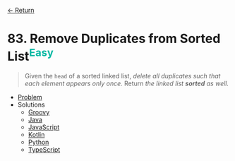 [&larr; Return](https://hanggrian.github.io/grind-leetcode/)

# 83. Remove Duplicates from Sorted List<sup style="color: rgb(0, 184, 163);">Easy</sup>

> Given the `head` of a sorted linked list, *delete all duplicates such that
  each element appears only once.* Return _the linked list **sorted** as well._

- [Problem](https://leetcode.com/problems/remove-duplicates-from-sorted-list-ii/)
- Solutions
  - [Groovy](https://github.com/hanggrian/grind-leetcode/blob/main/groovy/src/main/groovy/problems1_100/RemoveDuplicatesFromSortedList2.groovy)
  - [Java](https://github.com/hanggrian/grind-leetcode/blob/main/java/src/main/java/problems1_100/RemoveDuplicatesFromSortedList2.java)
  - [JavaScript](https://github.com/hanggrian/grind-leetcode/blob/main/javascript/src/problems1_100/remove-duplicates-from-sorted-list2.js)
  - [Kotlin](https://github.com/hanggrian/grind-leetcode/blob/main/kotlin/src/main/kotlin/problems1_100/RemoveDuplicatesFromSortedList2.kt)
  - [Python](https://github.com/hanggrian/grind-leetcode/blob/main/python/src/problems1_100/remove_duplicates_from_sorted_list2.py)
  - [TypeScript](https://github.com/hanggrian/grind-leetcode/blob/main/typescript/src/problems1_100/remove-duplicates-from-sorted-list2.ts)
